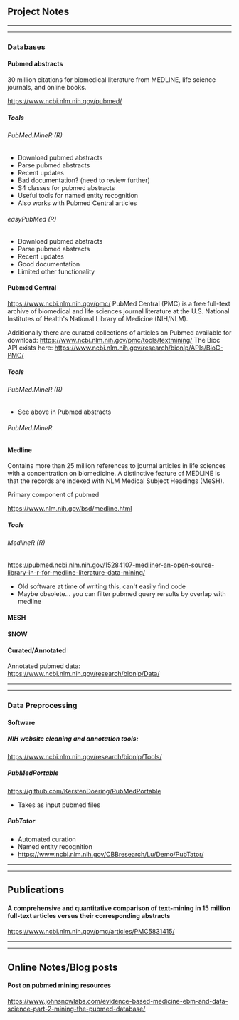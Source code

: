 ## Project Notes
--------------------------------------------------
--------------------------------------------------
### Databases
#### Pubmed abstracts
30 million citations for biomedical literature from MEDLINE, life science journals, and online books.

https://www.ncbi.nlm.nih.gov/pubmed/
##### Tools
###### PubMed.MineR (R)
- Download pubmed abstracts
- Parse pubmed abstracts
- Recent updates
- Bad documentation? (need to review further)
- S4 classes for pubmed abstracts
- Useful tools for named entity recognition
- Also works with Pubmed Central articles
###### easyPubMed (R)
- Download pubmed abstracts
- Parse pubmed abstracts
- Recent updates
- Good documentation
- Limited other functionality
#### Pubmed Central
https://www.ncbi.nlm.nih.gov/pmc/
PubMed Central (PMC) is a free full-text archive of biomedical and life sciences journal literature at the U.S. National Institutes of Health's National Library of Medicine (NIH/NLM).

Additionally there are curated collections of articles on Pubmed available for download:
https://www.ncbi.nlm.nih.gov/pmc/tools/textmining/
The Bioc API exists here:
https://www.ncbi.nlm.nih.gov/research/bionlp/APIs/BioC-PMC/
##### Tools
###### PubMed.MineR (R)
- See above in Pubmed abstracts
###### PubMed.MineR
#### Medline
Contains more than 25 million references to journal articles in life sciences with a concentration on biomedicine. A distinctive feature of MEDLINE is that the records are indexed with NLM Medical Subject Headings (MeSH).

Primary component of pubmed

https://www.nlm.nih.gov/bsd/medline.html

##### Tools
###### MedlineR (R)
https://pubmed.ncbi.nlm.nih.gov/15284107-medliner-an-open-source-library-in-r-for-medline-literature-data-mining/
- Old software at time of writing this, can't easily find code
- Maybe obsolete... you can filter pubmed query rersults by overlap with medline

#### MESH

#### SNOW

#### Curated/Annotated
Annotated pubmed data:
https://www.ncbi.nlm.nih.gov/research/bionlp/Data/

--------------------------------------------------
--------------------------------------------------

### Data Preprocessing

#### Software

##### NIH website cleaning and annotation tools:
https://www.ncbi.nlm.nih.gov/research/bionlp/Tools/

##### PubMedPortable
https://github.com/KerstenDoering/PubMedPortable
- Takes as input pubmed files

##### PubTator
- Automated curation
- Named entity recognition
- https://www.ncbi.nlm.nih.gov/CBBresearch/Lu/Demo/PubTator/


--------------------------------------------------
--------------------------------------------------
## Publications
#### A comprehensive and quantitative comparison of text-mining in 15 million full-text articles versus their corresponding abstracts
https://www.ncbi.nlm.nih.gov/pmc/articles/PMC5831415/

--------------------------------------------------
--------------------------------------------------
## Online Notes/Blog posts
#### Post on pubmed mining resources
https://www.johnsnowlabs.com/evidence-based-medicine-ebm-and-data-science-part-2-mining-the-pubmed-database/

